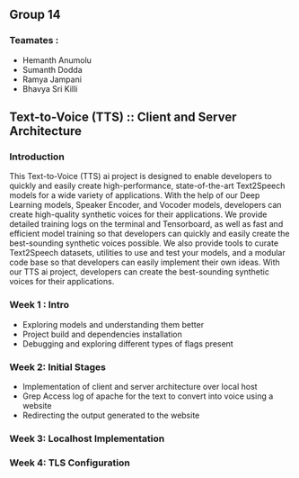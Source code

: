 ## Group 14
### Teamates : 
- Hemanth Anumolu
- Sumanth Dodda
- Ramya Jampani
- Bhavya Sri Killi

## Text-to-Voice (TTS) :: Client and Server Architecture
### Introduction
This Text-to-Voice (TTS) ai project is designed to enable developers to quickly and easily create high-performance, state-of-the-art Text2Speech models for a wide variety of applications. With the help of our Deep Learning models, Speaker Encoder, and Vocoder models, developers can create high-quality synthetic voices for their applications. We provide detailed training logs on the terminal and Tensorboard, as well as fast and efficient model training so that developers can quickly and easily create the best-sounding synthetic voices possible. We also provide tools to curate Text2Speech datasets, utilities to use and test your models, and a modular code base so that developers can easily implement their own ideas. With our TTS ai project, developers can create the best-sounding synthetic voices for their applications. 

### Week 1 : Intro
- Exploring models and understanding them better
- Project build and dependencies installation
- Debugging and exploring different types of flags present 
### Week 2: Initial Stages
- Implementation of client and server architecture over local host
- Grep Access log of apache for the text to convert into voice using a website
- Redirecting the output generated to the website
### Week 3: Localhost Implementation
### Week 4: TLS Configuration
